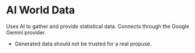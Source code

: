 # AI World Data

Uses AI to gather and provide statistical data. Connects through the Google Gemini provider.

- Generated data should not be trusted for a real propuse.
